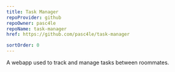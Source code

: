 ```yaml
---
title: Task Manager
repoProvider: github
repoOwner: pasc4le
repoName: task-manager
href: https://github.com/pasc4le/task-manager

sortOrder: 0
---
```


A webapp used to track and manage tasks between roommates.

